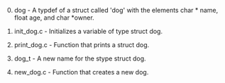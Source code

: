 0. dog - A typdef of a struct called 'dog' with the elements char * name, float age, and char *owner.

1. init_dog.c - Initializes a variable of type struct dog.

2. print_dog.c - Function that prints a struct dog.

3. dog_t - A new name for the stype struct dog.

4. new_dog.c - Function that creates a new dog.
